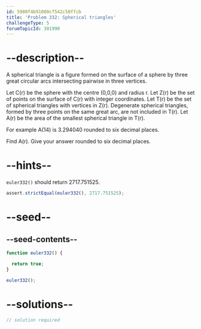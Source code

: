 ```yaml
---
id: 5900f4b91000cf542c50ffcb
title: 'Problem 332: Spherical triangles'
challengeType: 5
forumTopicId: 301990
---
```


# --description--

A spherical triangle is a figure formed on the surface of a sphere by three great circular arcs intersecting pairwise in three vertices.

Let C(r) be the sphere with the centre (0,0,0) and radius r. Let Z(r) be the set of points on the surface of C(r) with integer coordinates. Let T(r) be the set of spherical triangles with vertices in Z(r). Degenerate spherical triangles, formed by three points on the same great arc, are not included in T(r). Let A(r) be the area of the smallest spherical triangle in T(r).

For example A(14) is 3.294040 rounded to six decimal places.

Find A(r). Give your answer rounded to six decimal places.

# --hints--

`euler332()` should return 2717.751525.

```js
assert.strictEqual(euler332(), 2717.751525);
```

# --seed--

## --seed-contents--

```js
function euler332() {

  return true;
}

euler332();
```

# --solutions--

```js
// solution required
```
